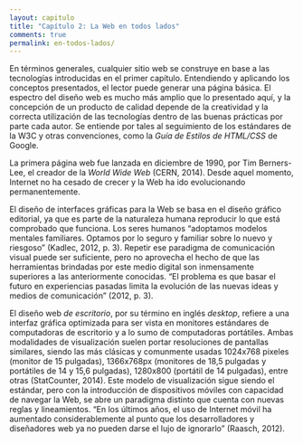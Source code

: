 ```yaml
---
layout: capitulo
title: "Capítulo 2: La Web en todos lados"
comments: true
permalink: en-todos-lados/
---
```


En términos generales, cualquier sitio web se construye en base a las tecnologías introducidas en el primer capítulo. Entendiendo y aplicando los conceptos presentados, el lector puede generar una página básica. El espectro del diseño web es mucho más amplio que lo presentado aquí, y la concepción de un producto de calidad depende de la creatividad y la correcta utilización de las tecnologías dentro de las buenas prácticas por parte cada autor. Se entiende por tales al seguimiento de los estándares de la W3C y otras convenciones, como la _Guía de Estilos de HTML/CSS_ de Google.

La primera página web fue lanzada en diciembre de 1990, por Tim Berners-Lee, el creador de la _World Wide Web_ (CERN, 2014). Desde aquel momento, Internet no ha cesado de crecer y la Web ha ido evolucionando permanentemente.

El diseño de interfaces gráficas para la Web se basa en el diseño gráfico editorial, ya que es parte de la naturaleza humana reproducir lo que está comprobado que funciona. Los seres humanos “adoptamos modelos mentales familiares. Optamos por lo seguro y familiar sobre lo nuevo y riesgoso” (Kadlec, 2012, p. 3). Repetir ese paradigma de comunicación visual puede ser suficiente, pero no aprovecha el hecho de que las herramientas brindadas por este medio digital son inmensamente superiores a las anteriormente conocidas. “El problema es que basar el futuro en experiencias pasadas limita la evolución de las nuevas ideas y medios de comunicación” (2012, p. 3).

El diseño web _de escritorio_, por su término en inglés _desktop_, refiere a una interfaz gráfica optimizada para ser vista en monitores estándares de computadoras de escritorio y a lo sumo de computadoras portátiles. Ambas modalidades de visualización suelen portar resoluciones de pantallas similares, siendo las más clásicas y comunmente usadas 1024x768 pixeles (monitor de 15 pulgadas), 1366x768px (monitores de 18,5 pulgadas y portátiles de 14 y 15,6 pulgadas), 1280x800 (portátil de 14 pulgadas), entre otras (StatCounter, 2014). Este modelo de visualización sigue siendo el estándar, pero con la introducción de dispositivos móviles con capacidad de navegar la Web, se abre un paradigma distinto que cuenta con nuevas reglas y lineamientos. “En los últimos años, el uso de Internet móvil ha aumentado considerablemente al punto que los desarrolladores y diseñadores web ya no pueden darse el lujo de ignorarlo” (Raasch, 2012).
